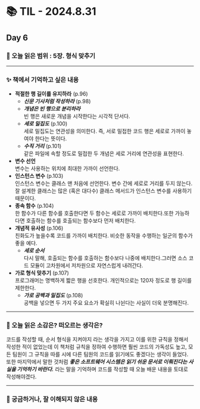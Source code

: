 # 📚 TIL - 2024.8.31

## Day 6

### 🔖 오늘 읽은 범위 : 5장. 형식 맞추기

---

### ✨ 책에서 기억하고 싶은 내용

- **적절한 행 길이를 유지하라** (p.96)
    - ***신문 기사처럼 작성하라*** (p.98)
    - ***개념은 빈 행으로 분리하라***  <br>
        빈 행은 새로운 개념을 시작한다는 시각적 단서다.
    - ***세로 밀집도*** (p.100) <br>
        세로 밀집도는 연관성을 의미한다. 즉, 서로 밀접한 코드 행은 세로로 가까이 놓여야 한다는 뜻이다.
    - ***수직 거리*** (p.101) <br>
        같은 파일에 속할 정도로 밀접한 두 개념은 세로 거리에 연관성을 표현한다.
- **변수 선언**  <br>
    변수는 사용하는 위치에 최대한 가까이 선언한다.
- **인스턴스 변수** (p.103)  <br>
    인스턴스 변수는 클래스 맨 처음에 선언한다. 변수 간에 세로로 거리를 두지 않는다. 잘 설계한 클래스는 많은 (혹은 대다수) 클래스 메서드가 인스턴스 변수를 사용하기 때문이다.
- **종속 함수** (p.104)  <br>
    한 함수가 다른 함수를 호출한다면 두 함수는 세로로 가까이 배치한다.또한 가능하다면 호출하는 함수를 호출되는 함수보다 먼저 배치한다.
- **개념적 유사성** (p.106)  <br>
    친화도가 높을수록 코드를 가까이 배치한다.
    비슷한 동작을 수행하는 일군의 함수가 좋을 예다.
    - ***세로 순서***  <br>
        다시 말해, 호출되는 함수를 호출하는 함수보다 나중에 배치한다.그러면 소스 코드 모듈이 고차원에서 저차원으로 자연스럽게 내려간다.
- **가로 형식 맞추기** (p.107)  <br>
    프로그래머는 명백하게 짧은 행을 선호한다. 
    개인적으로는 120자 정도로 행 길이를 제한한다.
    - ***가로 공백과 밀집도*** (p.108)  <br>
        공백을 넣으면 두 가지 주요 요소가 확실히 나뉜다는 사실이 더욱 분명해진다.

---

### 💭 오늘 읽은 소감은? 떠오르는 생각은?
코드를 작성할 때, 순서 형식을 지켜야지 라는 생각을 가지고 이를 위한 규칙을 정해서 작성한 적이 없었는데 이 책처럼 규칙을 정하여 수행하면 훨씬 코드의 가독성도 높고, 모든 팀원이 그 규칙을 따를 시에 다른 팀원의 코드를 읽기에도 좋겠다는 생각이 들었다. 또한 마지막에서 말한 것처럼 ***좋은 소프트웨어 시스템은 읽기 쉬운 문서로 이뤄진다는 사실을 기억하기 바란다.*** 라는 말을 기억하며 코드를 작성할 때 오늘 배운 내용을 토대로 작성해야겠다.

---

### 🔎 궁금하거나, 잘 이해되지 않은 내용

